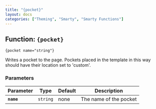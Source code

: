 ```yaml
---
title: "{pocket}"
layout: docs
categories: ["Theming", "Smarty", "Smarty Functions"]
---
```


## Function: `{pocket}`

```
{pocket name="string"}
```

Writes a pocket to the page. Pockets placed in the template in this way should have their location set to 'custom'.

### Parameters

Parameter       | Type      | Default   | Description
---             | ---       | ---       | ---
__`name`__      | `string`  | none      | The name of the pocket
